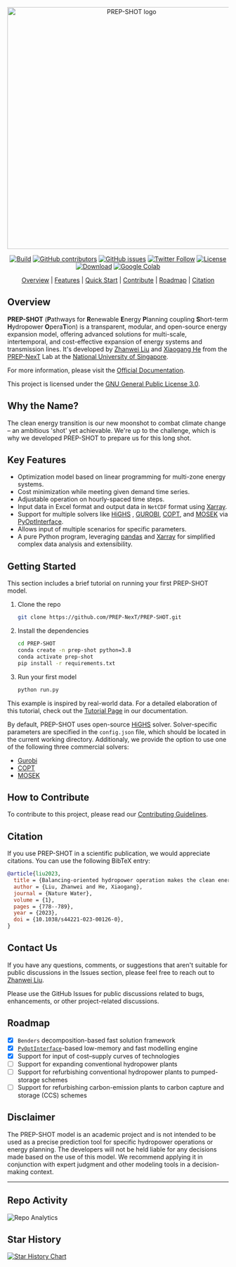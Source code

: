 <p align="center">
  <a href="https://prep-next.github.io/PREP-SHOT/">
    <img src="https://user-images.githubusercontent.com/50036800/221886195-3113531b-f9c4-4c6a-bb66-612c8b9c3d9a.png" width="550" alt="PREP-SHOT logo">
  </a>
</p>

<p align="center">
  <a href="https://www.python.org/"><img alt="Build" src="https://img.shields.io/badge/Made%20with-Python-1f425f.svg?color=purple"></a>
  <a href="https://github.com/PREP-NexT/PREP-SHOT"><img src="https://img.shields.io/github/contributors/PREP-NexT/PREP-SHOT.svg" alt="GitHub contributors"></a>
  <a href="https://github.com/PREP-NexT/PREP-SHOT"><img src="https://img.shields.io/github/issues/PREP-NexT/PREP-SHOT.svg" alt="GitHub issues"></a>
  <a href="https://twitter.com/PREPNexT_Lab"><img src="https://img.shields.io/twitter/follow/PREPNexT_Lab.svg?label=Follow&style=social" alt="Twitter Follow"></a>
  <a href="https://github.com/PREP-NexT/PREP-SHOT"><img src="https://img.shields.io/github/license/PREP-NexT/PREP-SHOT.svg" alt="License"></a>
  <a href="https://github.com/PREP-NexT/PREP-SHOT"><img src="https://badges.frapsoft.com/os/v1/open-source.svg?v=103" alt="Download"></a>
  <a href="https://colab.research.google.com/github/PREP-NexT/PREP-SHOT/blob/main/example/single_node_with_hydro/main.ipynb"><img src="https://colab.research.google.com/assets/colab-badge.svg" alt="Google Colab"></a>
</p>

<p align="center">
  <a href="#overview">Overview</a> |
  <a href="#key-features">Features</a> |
  <a href="#getting-started">Quick Start</a> |
  <a href="#how-to-contribute">Contribute</a> |
  <a href="#roadmap">Roadmap</a> |
  <a href="#citation">Citation</a>
</p>

## Overview

**PREP-SHOT** (**P**athways for **R**enewable **E**nergy **P**lanning coupling **S**hort-term **H**ydropower **O**pera**T**ion) is a transparent, modular, and open-source energy expansion model, offering advanced solutions for multi-scale, intertemporal, and cost-effective expansion of energy systems and transmission lines. It's developed by [Zhanwei Liu](https://www.researchgate.net/profile/Zhanwei-Liu-4) and [Xiaogang He](http://hydro.iis.u-tokyo.ac.jp/~hexg/) from the [PREP-NexT](https://github.com/PREP-NexT) Lab at the [National University of Singapore](https://nus.edu.sg/).

For more information, please visit the [Official Documentation](https://prep-next.github.io/PREP-SHOT/).

This project is licensed under the [GNU General Public License 3.0](https://github.com/PREP-NexT/PREP-SHOT/blob/main/LICENSE).

## Why the Name?

The clean energy transition is our new moonshot to combat climate change – an ambitious 'shot' yet achievable. We're up to the challenge, which is why we developed PREP-SHOT to prepare us for this long shot.

## Key Features

- Optimization model based on linear programming for multi-zone energy systems.
- Cost minimization while meeting given demand time series.
- Adjustable operation on hourly-spaced time steps.
- Input data in Excel format and output data in ``NetCDF`` format using [Xarray](https://docs.xarray.dev/en/stable/).
- Support for multiple solvers like [HiGHS](https://github.com/jump-dev/HiGHS.jl) , [GUROBI](https://www.gurobi.com/), [COPT](https://www.copt.de/), and [MOSEK](https://www.mosek.com/) via [PyOptInterface](https://github.com/metab0t/PyOptInterface).
- Allows input of multiple scenarios for specific parameters.
- A pure Python program, leveraging [pandas](https://pandas.pydata.org/) and [Xarray](https://docs.xarray.dev/en/stable/) for simplified complex data analysis and extensibility.

## Getting Started

This section includes a brief tutorial on running your first PREP-SHOT model.

1. Clone the repo

    ```bash
    git clone https://github.com/PREP-NexT/PREP-SHOT.git
    ```

2. Install the dependencies

    ```bash
    cd PREP-SHOT
    conda create -n prep-shot python=3.8
    conda activate prep-shot
    pip install -r requirements.txt
    ```

3. Run your first model

    ```bash
    python run.py
    ```

This example is inspired by real-world data. For a detailed elaboration of this tutorial, check out the [Tutorial Page](https://prep-next.github.io/PREP-SHOT/Tutorial.html) in our documentation.

By default, PREP-SHOT uses open-source [HiGHS](https://github.com/jump-dev/HiGHS.jl) solver. Solver-specific parameters are specified in the ``config.json`` file, which should be located in the current working directory. Additionaly, we provide the option to use one of the following three commercial solvers:

+ [Gurobi](https://www.gurobi.com/)
+ [COPT](https://www.copt.de/)
+ [MOSEK](https://www.mosek.com/)

## How to Contribute

To contribute to this project, please read our [Contributing Guidelines](https://prep-next.github.io/PREP-SHOT/Changelog.html#contributing-to-prep-shot).

## Citation

If you use PREP-SHOT in a scientific publication, we would appreciate citations. You can use the following BibTeX entry:

```bibtex
@article{liu2023,
  title = {Balancing-oriented hydropower operation makes the clean energy transition more affordable and simultaneously boosts water security},
  author = {Liu, Zhanwei and He, Xiaogang},
  journal = {Nature Water},
  volume = {1},
  pages = {778--789},
  year = {2023},
  doi = {10.1038/s44221-023-00126-0},
}
```

## Contact Us

If you have any questions, comments, or suggestions that aren't suitable for public discussions in the Issues section, please feel free to reach out to [Zhanwei Liu](mailto:liuzhanwei@u.nus.edu).

Please use the GitHub Issues for public discussions related to bugs, enhancements, or other project-related discussions.

## Roadmap

- [x] `Benders` decomposition-based fast solution framework
- [x] [`PyOptInterface`](https://github.com/metab0t/PyOptInterface)-based low-memory and fast modelling engine
- [x] Support for input of cost–supply curves of technologies
- [ ] Support for expanding conventional hydropower plants
- [ ] Support for refurbishing conventional hydropower plants to pumped-storage schemes
- [ ] Support for refurbishing carbon-emission plants to carbon capture and storage (CCS) schemes

## Disclaimer

The PREP-SHOT model is an academic project and is not intended to be used as a precise prediction tool for specific hydropower operations or energy planning. The developers will not be held liable for any decisions made based on the use of this model. We recommend applying it in conjunction with expert judgment and other modeling tools in a decision-making context.

---

## Repo Activity
![Repo Analytics](https://repobeats.axiom.co/api/embed/159a603ee4c6124a5addc35d47b3cb02e3fc39f0.svg "Repo analytics")

## Star History

[![Star History Chart](https://api.star-history.com/svg?repos=PREP-NexT/PREP-SHOT&type=Date)](https://star-history.com/#PREP-NexT/PREP-SHOT&Date)
